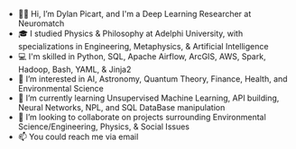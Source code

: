 - 👋🏾 Hi, I’m Dylan Picart, and I'm a Deep Learning Researcher at Neuromatch
- 🎓 I studied Physics & Philosophy at Adelphi University, with specializations in Engineering, Metaphysics, & Artificial Intelligence
- 💻 I'm skilled in Python, SQL, Apache Airflow, ArcGIS, AWS, Spark, Hadoop, Bash, YAML, & Jinja2
- 👀 I’m interested in AI, Astronomy, Quantum Theory, Finance, Health, and Environmental Science
- 🌱 I’m currently learning Unsupervised Machine Learning, API building, Neural Networks, NPL, and SQL DataBase manipulation
- 💞️ I’m looking to collaborate on projects surrounding Environmental Science/Engineering, Physics, & Social Issues
- 📫 You could reach me via email

<!---
dylanpicart/dylanpicart is a ✨ special ✨ repository because its `README.md` (this file) appears on your GitHub profile.
You can click the Preview link to take a look at your changes.
--->
